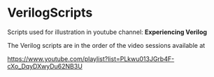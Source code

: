 # VerilogScripts
Scripts used for illustration in youtube channel: **Experiencing Verilog**

The Verilog scripts are in the order of the video sessions available at 

https://www.youtube.com/playlist?list=PLkwu013JGrb4F-cXo_DqyDXwyDu62NB3U


